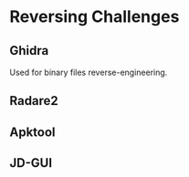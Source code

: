 # Reversing Challenges

## Ghidra

Used for binary files reverse-engineering.

## Radare2

## Apktool

## JD-GUI


